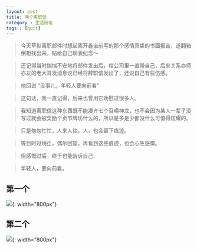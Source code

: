 ```yaml
---
layout: post
title: 两个离职信
category : 生活随笔
tags : [quit]
---
```


>今天草拟离职邮件时想起离开鑫诺前写的那个感情真挚的书面报告，遂翻箱倒柜找出来，贴给自己聊表纪念～

>还记得当时惴惴不安地将邮件发出后，给公司里一直带自己，后来关系亦师亦友的老大哥发消息说已经将辞职信发出了，还说自己有些伤感。

>他回说 “没事儿，年轻人要向前看”

>这句话，我一直记得，后来也曾用它劝慰过很多人。

>我知道离职信这种东西既不能凑齐七个召唤神龙，也不会因为某人一辈子没写过就会被奖励个贞节牌坊什么的，所以是多是少都没什么可值得炫耀的。

>只是匆匆忙忙，人来人往，人，也会留下痕迹。

>等到时过境迁，偶尔回望，再看到这些痕迹，也会心生感慨。

>但感慨过后，终于也能告诉自己:

>年轻人，要向前看。


## 第一个


![](   https://themeiwu.com/img/life/life20190305.PNG){: width="800px"}

## 第二个


![](   https://themeiwu.com/img/life/life2019030501.PNG){: width="800px"}
